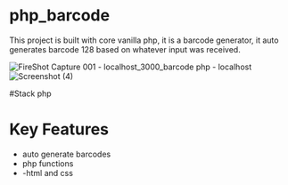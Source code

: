 # php_barcode
This project is built with core vanilla php, it is a barcode generator, it auto generates barcode 128 based on whatever input was received.

![FireShot Capture 001 - localhost_3000_barcode php - localhost](https://github.com/itsjaenae/php_barcode/assets/78134531/4d721b4c-15de-4f17-80ea-bd11f11ff66a)
![Screenshot (4)](https://github.com/itsjaenae/php_barcode/assets/78134531/961d3d3c-8f0b-435c-a716-c160c1aa6081)


#Stack
php
# Key Features
- auto generate barcodes
- php functions
- -html and css

